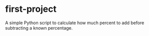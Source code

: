# first-project
A simple Python script to calculate how much percent to add before subtracting a known percentage.
